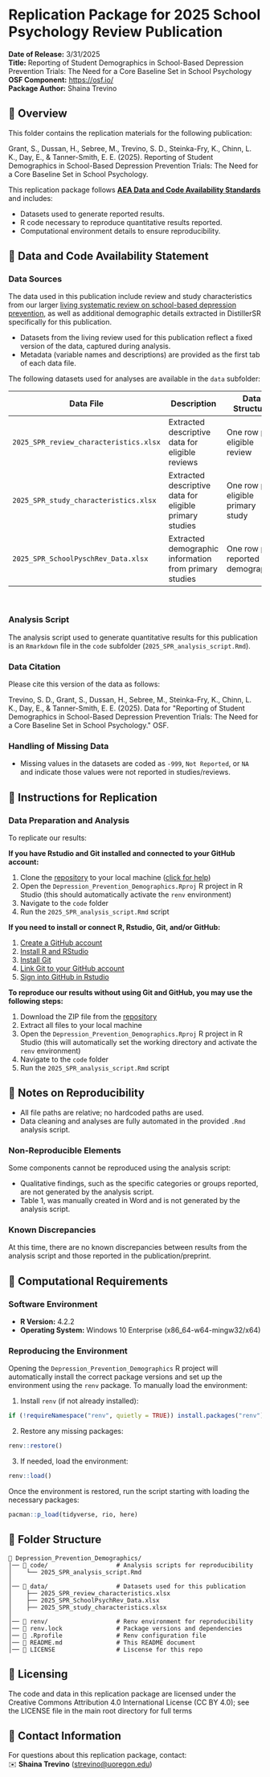 
# **Replication Package for 2025 School Psychology Review Publication**
<!-- TODO: UPDATE WITH NEW STRUCTURE NOW ITS OWN REPO, NOT PUBLICATIONS SUBFOLDER--->

**Date of Release:** 3/31/2025  
**Title:** Reporting of Student Demographics in School-Based Depression Prevention Trials: The Need for a Core Baseline Set in School Psychology
**OSF Component:** <https://osf.io/> <br> <!-- TODO: INSERT LINK AFTER PUBLICATION -->
**Package Author:** Shaina Trevino 



## **🔹 Overview**
This folder contains the replication materials for the following publication:  

<!-- TODO: INSERT CITATION/DOI AFTER PUBLICATION -->
Grant, S., Dussan, H., Sebree, M., Trevino, S. D., Steinka-Fry, K., Chinn, L. K., Day, E., & Tanner-Smith, E. E. (2025). Reporting of Student Demographics in School-Based Depression Prevention Trials: The Need for a Core Baseline Set in School Psychology.

This replication package follows **[AEA Data and Code Availability Standards](https://datacodestandard.org/)** and includes:
- Datasets used to generate reported results.
- R code necessary to reproduce quantitative results reported.
- Computational environment details to ensure reproducibility.


## **🔹 Data and Code Availability Statement**
### **Data Sources**
The data used in this publication include review and study characteristics from our larger [living systematic review on school-based depression prevention](https://github.com/HEDCO-Institute/Depression_Prevention_Overview), as well as additional demographic details extracted in DistillerSR specifically for this publication.
- Datasets from the living review used for this publication reflect a fixed version of the data, captured during analysis. 
- Metadata (variable names and descriptions) are provided as the first tab of each data file.

The following datasets used for analyses are available in the `data` subfolder:

| Data File | Description | Data Structure |
|-----------|-------------|-----------| 
| `2025_SPR_review_characteristics.xlsx` | Extracted descriptive data for eligible reviews | One row per eligible review | 
| `2025_SPR_study_characteristics.xlsx` | Extracted descriptive data for eligible primary studies | One row per eligible primary study |
| `2025_SPR_SchoolPyschRev_Data.xlsx` | Extracted demographic information from primary studies | One row per reported demographic | 
<br>

### **Analysis Script**
The analysis script used to generate quantitative results for this publication is an `Rmarkdown` file in the `code` subfolder (`2025_SPR_analysis_script.Rmd`). 

### **Data Citation**
Please cite this version of the data as follows:

<!-- TODO: INSERT CITATION/DOI AFTER PUBLICATION -->
Trevino, S. D., Grant, S., Dussan, H., Sebree, M., Steinka-Fry, K., Chinn, L. K., Day, E., & Tanner-Smith, E. E. (2025). Data for "Reporting of Student Demographics in School-Based Depression Prevention Trials: The Need for a Core Baseline Set in School Psychology." OSF.

### **Handling of Missing Data**
- Missing values in the datasets are coded as `-999`, `Not Reported`, or `NA` and indicate those values were not reported in studies/reviews.


## **🔹 Instructions for Replication**

### **Data Preparation and Analysis**
To replicate our results: 

**If you have Rstudio and Git installed and connected to your GitHub account:**

1. Clone the [repository](https://github.com/HEDCO-Institute/Depression_Prevention_Demographics) to your local machine ([click for help](https://book.cds101.com/using-rstudio-server-to-clone-a-github-repo-as-a-new-project.html#step---2))
1. Open the `Depression_Prevention_Demographics.Rproj` R project in R Studio (this should automatically activate the `renv` environment)
1. Navigate to the `code` folder
1. Run the `2025_SPR_analysis_script.Rmd` script 

**If you need to install or connect R, Rstudio, Git, and/or GitHub:**

1. [Create a GitHub account](https://happygitwithr.com/github-acct.html#github-acct)
1. [Install R and RStudio](https://happygitwithr.com/install-r-rstudio.html)
1. [Install Git](https://happygitwithr.com/install-git.html)
1. [Link Git to your GitHub account](https://happygitwithr.com/hello-git.html)
1. [Sign into GitHub in Rstudio](https://happygitwithr.com/https-pat.html)

**To reproduce our results without using Git and GitHub, you may use the following steps:** 

1. Download the ZIP file from the [repository](https://github.com/HEDCO-Institute/Depression_Prevention_Demographics)
1. Extract all files to your local machine
1. Open the `Depression_Prevention_Demographics.Rproj` R project in R Studio (this will automatically set the working directory and activate the `renv` environment)
1. Navigate to the `code` folder
1. Run the `2025_SPR_analysis_script.Rmd` script 


## **🔹 Notes on Reproducibility**
- All file paths are relative; no hardcoded paths are used.
- Data cleaning and analyses are fully automated in the provided `.Rmd` analysis script.

### **Non-Reproducible Elements**
Some components cannot be reproduced using the analysis script:
- Qualitative findings, such as the specific categories or groups reported, are not generated by the analysis script. 
- Table 1, was manually created in Word and is not generated by the analysis script.

### **Known Discrepancies**
<!-- TODO: INSERT CITATION/DOI AFTER PUBLICATION -->
At this time, there are no known discrepancies between results from the analysis script and those reported in the publication/preprint.


## **🔹 Computational Requirements**
### **Software Environment**
- **R Version:** 4.2.2  
- **Operating System:** Windows 10 Enterprise (x86_64-w64-mingw32/x64)  

### **Reproducing the Environment**
Opening the `Depression_Prevention_Demographics` R project will automatically install the correct package versions and set up the environment using the `renv` package. To manually load the environment:

1. Install `renv` (if not already installed):
```r
if (!requireNamespace("renv", quietly = TRUE)) install.packages("renv")
```

2. Restore any missing packages:
```r
renv::restore()
```

3. If needed, load the environment:
```r
renv::load()
```

Once the environment is restored, run the script starting with loading the necessary packages:
```r
pacman::p_load(tidyverse, rio, here)
```


## **🔹 Folder Structure**
```
📁 Depression_Prevention_Demographics/
│── 📁 code/                   # Analysis scripts for reproducibility
│    └── 2025_SPR_analysis_script.Rmd
│
│── 📁 data/                   # Datasets used for this publication
│    ├── 2025_SPR_review_characteristics.xlsx
│    ├── 2025_SPR_SchoolPsychRev_Data.xlsx
│    ├── 2025_SPR_study_characteristics.xlsx
│
│── 📁 renv/                   # Renv environment for reproducibility
│── 📄 renv.lock               # Package versions and dependencies
│── 📄 .Rprofile               # Renv configuration file
│── 📄 README.md               # This README document
│── 📄 LICENSE                 # Liscense for this repo
```


## **🔹 Licensing**
The code and data in this replication package are licensed under the Creative Commons Attribution 4.0 International License (CC BY 4.0); see the LICENSE file in the main root directory for full terms



## **🔹 Contact Information**
For questions about this replication package, contact:  
✉️ **Shaina Trevino** (strevino@uoregon.edu)  

